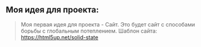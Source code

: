 ## Моя идея для проекта:
> Моя первая идея для проекта - Сайт.
> Это будет сайт с способами борьбы с глобальным потеплением.
> Шаблон сайта: https://html5up.net/solid-state
